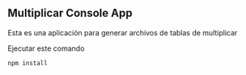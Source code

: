 ## Multiplicar Console App

Esta es una aplicación para generar archivos de tablas de multiplicar 

Ejecutar este comando

```
npm install
```